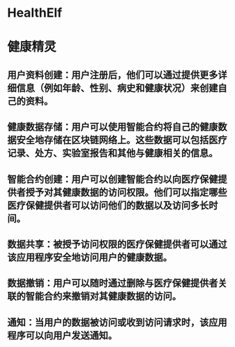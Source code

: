 # HealthElf
# 健康精灵

## 用户资料创建：用户注册后，他们可以通过提供更多详细信息（例如年龄、性别、病史和健康状况）来创建自己的资料。

## 健康数据存储：用户可以使用智能合约将自己的健康数据安全地存储在区块链网络上。这些数据可以包括医疗记录、处方、实验室报告和其他与健康相关的信息。

## 智能合约创建：用户可以创建智能合约以向医疗保健提供者授予对其健康数据的访问权限。他们可以指定哪些医疗保健提供者可以访问他们的数据以及访问多长时间。

## 数据共享：被授予访问权限的医疗保健提供者可以通过该应用程序安全地访问用户的健康数据。

## 数据撤销：用户可以随时通过删除与医疗保健提供者关联的智能合约来撤销对其健康数据的访问。

## 通知：当用户的数据被访问或收到访问请求时，该应用程序可以向用户发送通知。
